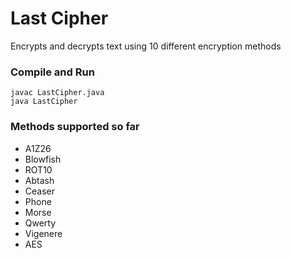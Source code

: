 # Last Cipher
Encrypts and decrypts text using 10 different encryption methods

### Compile and Run
```
javac LastCipher.java
java LastCipher
```

### Methods supported so far
- A1Z26
- Blowfish
- ROT10
- Abtash
- Ceaser
- Phone
- Morse
- Qwerty
- Vigenere
- AES
